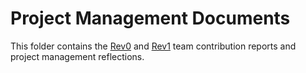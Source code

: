 # Project Management Documents

This folder contains the [Rev0](Rev0_Team_Contrib.pdf) and [Rev1](Final_Team_Contrib.pdf) team contribution reports and project management reflections.